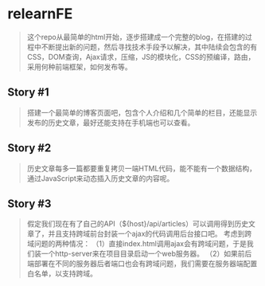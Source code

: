 # relearnFE

> 这个repo从最简单的html开始，逐步搭建成一个完整的blog，在搭建的过程中不断提出新的问题，然后寻找技术手段予以解决，其中陆续会包含的有CSS，DOM查询，Ajax请求，压缩，JS的模块化，CSS的预编译，路由，采用何种前端框架，如何发布等。

## Story #1

> 搭建一个最简单的博客页面吧，包含个人介绍和几个简单的栏目，还能显示发布的历史文章，最好还能支持在手机端也可以查看。

## Story #2

> 历史文章每多一篇都要重复拷贝一端HTML代码，能不能有一个数据结构，通过JavaScript来动态插入历史文章的内容呢。

## Story #3

> 假定我们现在有了自己的API（${host}/api/articles）可以调用得到历史文章了，并且支持跨域前台封装一个ajax的代码调用后台接口吧。
> 考虑到跨域问题的两种情况：
（1）直接index.html调用ajax会有跨域问题，于是我们装一个http-server来在项目目录启动一个web服务器。
（2）如果前后端部署在不同的服务器后者端口也会有跨域问题，我们需要在服务器端配置白名单，以支持跨域。

